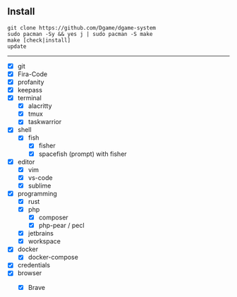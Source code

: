 ## Install

```make
git clone https://github.com/Dgame/dgame-system
sudo pacman -Sy && yes j | sudo pacman -S make
make [check|install]
update
```

----

 - [x] git
 - [x] Fira-Code
 - [x] profanity
 - [x] keepass
 - [x] terminal
   - [x] alacritty
   - [x] tmux
   - [x] taskwarrior
 - [x] shell
   - [x] fish
     - [x] fisher
     - [x] spacefish (prompt) with fisher
 - [x] editor
   - [x] vim
   - [x] vs-code
   - [x] sublime
 - [x] programming
   - [x] rust
   - [x] php
     - [x] composer
     - [x] php-pear / pecl
   - [x] jetbrains
   - [x] workspace
 - [x] docker
     - [x] docker-compose
 - [x] credentials
 - [x] browser
     - [x] Brave

